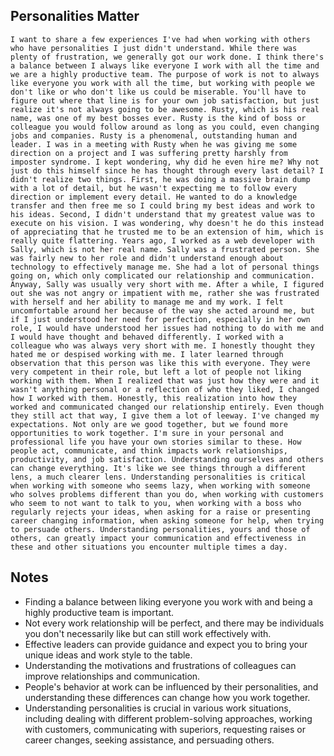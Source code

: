 ## Personalities Matter
```
I want to share a few experiences I've had when working with others who have personalities I just didn't understand. While there was plenty of frustration, we generally got our work done. I think there's a balance between I always like everyone I work with all the time and we are a highly productive team. The purpose of work is not to always like everyone you work with all the time, but working with people we don't like or who don't like us could be miserable. You'll have to figure out where that line is for your own job satisfaction, but just realize it's not always going to be awesome. Rusty, which is his real name, was one of my best bosses ever. Rusty is the kind of boss or colleague you would follow around as long as you could, even changing jobs and companies. Rusty is a phenomenal, outstanding human and leader. I was in a meeting with Rusty when he was giving me some direction on a project and I was suffering pretty harshly from imposter syndrome. I kept wondering, why did he even hire me? Why not just do this himself since he has thought through every last detail? I didn't realize two things. First, he was doing a massive brain dump with a lot of detail, but he wasn't expecting me to follow every direction or implement every detail. He wanted to do a knowledge transfer and then free me so I could bring my best ideas and work to his ideas. Second, I didn't understand that my greatest value was to execute on his vision. I was wondering, why doesn't he do this instead of appreciating that he trusted me to be an extension of him, which is really quite flattering. Years ago, I worked as a web developer with Sally, which is not her real name. Sally was a frustrated person. She was fairly new to her role and didn't understand enough about technology to effectively manage me. She had a lot of personal things going on, which only complicated our relationship and communication. Anyway, Sally was usually very short with me. After a while, I figured out she was not angry or impatient with me, rather she was frustrated with herself and her ability to manage me and my work. I felt uncomfortable around her because of the way she acted around me, but if I just understood her need for perfection, especially in her own role, I would have understood her issues had nothing to do with me and I would have thought and behaved differently. I worked with a colleague who was always very short with me. I honestly thought they hated me or despised working with me. I later learned through observation that this person was like this with everyone. They were very competent in their role, but left a lot of people not liking working with them. When I realized that was just how they were and it wasn't anything personal or a reflection of who they liked, I changed how I worked with them. Honestly, this realization into how they worked and communicated changed our relationship entirely. Even though they still act that way, I give them a lot of leeway. I've changed my expectations. Not only are we good together, but we found more opportunities to work together. I'm sure in your personal and professional life you have your own stories similar to these. How people act, communicate, and think impacts work relationships, productivity, and job satisfaction. Understanding ourselves and others can change everything. It's like we see things through a different lens, a much clearer lens. Understanding personalities is critical when working with someone who seems lazy, when working with someone who solves problems different than you do, when working with customers who seem to not want to talk to you, when working with a boss who regularly rejects your ideas, when asking for a raise or presenting career changing information, when asking someone for help, when trying to persuade others. Understanding personalities, yours and those of others, can greatly impact your communication and effectiveness in these and other situations you encounter multiple times a day.
```

## Notes
- Finding a balance between liking everyone you work with and being a highly productive team is important.
- Not every work relationship will be perfect, and there may be individuals you don't necessarily like but can still work effectively with.
- Effective leaders can provide guidance and expect you to bring your unique ideas and work style to the table.
- Understanding the motivations and frustrations of colleagues can improve relationships and communication.
- People's behavior at work can be influenced by their personalities, and understanding these differences can change how you work together.
- Understanding personalities is crucial in various work situations, including dealing with different problem-solving approaches, working with customers, communicating with superiors, requesting raises or career changes, seeking assistance, and persuading others.